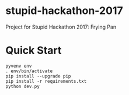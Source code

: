 # stupid-hackathon-2017
Project for Stupid Hackathon 2017: Frying Pan

# Quick Start

```
pyvenv env
. env/bin/activate
pip install --upgrade pip
pip install -r requirements.txt
python dev.py
```

